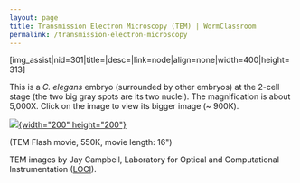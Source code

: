 ```yaml
---
layout: page
title: Transmission Electron Microscopy (TEM) | WormClassroom
permalink: /transmission-electron-microscopy
---
```

\[img\_assist\|nid=301\|title=\|desc=\|link=node\|align=none\|width=400\|height=313\]

This is a *C. elegans* embryo (surrounded by other embryos) at the
2-cell stage (the two big gray spots are its two nuclei). The
magnification is about 5,000X. Click on the image to view its bigger
image (\~ 900K).

[![](/files/worm/TEMSwf.jpg){width="200"
height="200"}](/files/worm/TEM.swf)

(TEM Flash movie, 550K, movie length: 16\")

TEM images by Jay Campbell, Laboratory for Optical and Computational
Instrumentation ([LOCI](http://loci.wisc.edu/)).
